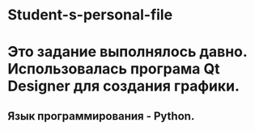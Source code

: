 # Student-s-personal-file
<h1>Это задание выполнялось давно. Использовалась програма Qt Designer для создания графики.</h1>
<h2>Язык программирования - Python.</h2>
